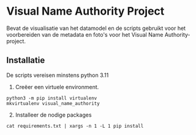 # Visual Name Authority Project

Bevat de visualisatie van het datamodel en de scripts gebruikt voor het voorbereiden van de metadata en foto's voor het Visual Name Authority-project.

## Installatie

De scripts vereisen minstens python 3.11

1. Creëer een virtuele environment. 

```
python3 -m pip install virtualenv
mkvirtualenv visual_name_authority
```

2. Installeer de nodige packages

```
cat requirements.txt | xargs -n 1 -L 1 pip install
```